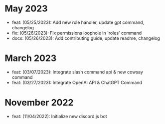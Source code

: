 # May 2023
- feat: (05/25/2023): Add new role handler, update gpt command, changelog
- fix: (05/26/2023): Fix permissions loophole in 'roles' command
- docs: (05/26/2023): Add contributing guide, update readme, changelog

# March 2023
- feat: (03/07/2023): Integrate slash command api & new cowsay command
- feat: (03/27/2023): Integrate OpenAI API & ChatGPT Command

# November 2022
- feat: (11/04/2022): Initialize new discord.js bot
